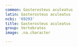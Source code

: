 ```yaml
---
common: Gasterosteus aculeatus
latin: Gasterosteus aculeatus
ncbi: '69293'
title: Gasterosteus aculeatus
group: Vertebrates
image: .na.character

---
```

